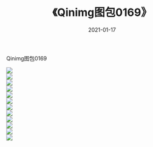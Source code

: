 ﻿---
layout: post
title:  《Qinimg图包0169》
date:   2021-01-17
img: http://imgx.orgx.ga/Qinimg图包/Qinimg图包0169/000.jpg
categories: [美女, 清纯, 唯美]
---

Qinimg图包0169

 ![](http://imgx.orgx.ga/Qinimg图包/Qinimg图包0169/001.jpg) <br>![](http://imgx.orgx.ga/Qinimg图包/Qinimg图包0169/002.jpg) <br>![](http://imgx.orgx.ga/Qinimg图包/Qinimg图包0169/003.jpg) <br>![](http://imgx.orgx.ga/Qinimg图包/Qinimg图包0169/004.jpg) <br>![](http://imgx.orgx.ga/Qinimg图包/Qinimg图包0169/005.jpg) <br>![](http://imgx.orgx.ga/Qinimg图包/Qinimg图包0169/006.jpg) <br>![](http://imgx.orgx.ga/Qinimg图包/Qinimg图包0169/007.jpg) <br>![](http://imgx.orgx.ga/Qinimg图包/Qinimg图包0169/008.jpg) <br>![](http://imgx.orgx.ga/Qinimg图包/Qinimg图包0169/009.jpg) <br>![](http://imgx.orgx.ga/Qinimg图包/Qinimg图包0169/010.jpg) <br>![](http://imgx.orgx.ga/Qinimg图包/Qinimg图包0169/011.jpg) <br>![](http://imgx.orgx.ga/Qinimg图包/Qinimg图包0169/012.jpg) <br>